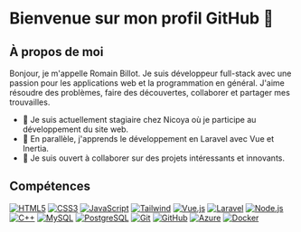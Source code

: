 # Bienvenue sur mon profil GitHub 👋

## À propos de moi

Bonjour, je m'appelle Romain Billot. Je suis développeur full-stack avec une passion pour les applications web et la programmation en général. J'aime résoudre des problèmes, faire des découvertes, collaborer et partager mes trouvailles.

- 🔭 Je suis actuellement stagiaire chez Nicoya où je participe au développement du site web.
- 🌱 En parallèle, j'apprends le développement en Laravel avec Vue et Inertia.
- 👯 Je suis ouvert à collaborer sur des projets intéressants et innovants.

## Compétences

[![HTML5](https://img.shields.io/badge/-HTML5-E34F26?style=for-the-badge&logo=html5&logoColor=white)](https://html.spec.whatwg.org/)
[![CSS3](https://img.shields.io/badge/-CSS3-1572B6?style=for-the-badge&logo=css3&logoColor=white)](https://www.w3.org/Style/CSS/)
[![JavaScript](https://img.shields.io/badge/-JavaScript-F7DF1E?style=for-the-badge&logo=javascript&logoColor=black)](https://developer.mozilla.org/en-US/docs/Web/JavaScript)
[![Tailwind](https://img.shields.io/badge/-Tailwind-38B2AC?style=for-the-badge&logo=tailwind-css&logoColor=white)](https://tailwindcss.com)
[![Vue.js](https://img.shields.io/badge/-Vue.js-4FC08D?style=for-the-badge&logo=vue.js&logoColor=white)](https://vuejs.org)
[![Laravel](https://img.shields.io/badge/-Laravel-FF2D20?style=for-the-badge&logo=laravel&logoColor=white)](https://laravel.com)
[![Node.js](https://img.shields.io/badge/-Node.js-339933?style=for-the-badge&logo=node.js&logoColor=white)](https://nodejs.org)
[![C++](https://img.shields.io/badge/-C++-00599C?style=for-the-badge&logo=c%2B%2B&logoColor=white)](https://isocpp.org)
[![MySQL](https://img.shields.io/badge/-MySQL-4479A1?style=for-the-badge&logo=mysql&logoColor=white)](https://www.mysql.com)
[![PostgreSQL](https://img.shields.io/badge/-PostgreSQL-336791?style=for-the-badge&logo=postgresql&logoColor=white)](https://www.postgresql.org)
[![Git](https://img.shields.io/badge/-Git-F05032?style=for-the-badge&logo=git&logoColor=white)](https://git-scm.com)
[![GitHub](https://img.shields.io/badge/-GitHub-181717?style=for-the-badge&logo=github&logoColor=white)](https://github.com)
[![Azure](https://img.shields.io/badge/-Azure-0089D6?style=for-the-badge&logo=microsoft-azure&logoColor=white)](https://azure.microsoft.com)
[![Docker](https://img.shields.io/badge/-Docker-2496ED?style=for-the-badge&logo=docker&logoColor=white)](https://www.docker.com)
